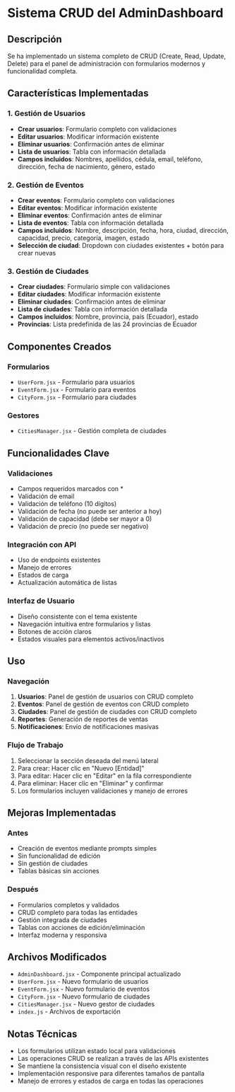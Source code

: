# Sistema CRUD del AdminDashboard

## Descripción
Se ha implementado un sistema completo de CRUD (Create, Read, Update, Delete) para el panel de administración con formularios modernos y funcionalidad completa.

## Características Implementadas

### 1. Gestión de Usuarios
- **Crear usuarios**: Formulario completo con validaciones
- **Editar usuarios**: Modificar información existente
- **Eliminar usuarios**: Confirmación antes de eliminar
- **Lista de usuarios**: Tabla con información detallada
- **Campos incluidos**: Nombres, apellidos, cédula, email, teléfono, dirección, fecha de nacimiento, género, estado

### 2. Gestión de Eventos
- **Crear eventos**: Formulario completo con validaciones
- **Editar eventos**: Modificar información existente
- **Eliminar eventos**: Confirmación antes de eliminar
- **Lista de eventos**: Tabla con información detallada
- **Campos incluidos**: Nombre, descripción, fecha, hora, ciudad, dirección, capacidad, precio, categoría, imagen, estado
- **Selección de ciudad**: Dropdown con ciudades existentes + botón para crear nuevas

### 3. Gestión de Ciudades
- **Crear ciudades**: Formulario simple con validaciones
- **Editar ciudades**: Modificar información existente
- **Eliminar ciudades**: Confirmación antes de eliminar
- **Lista de ciudades**: Tabla con información detallada
- **Campos incluidos**: Nombre, provincia, país (Ecuador), estado
- **Provincias**: Lista predefinida de las 24 provincias de Ecuador

## Componentes Creados

### Formularios
- `UserForm.jsx` - Formulario para usuarios
- `EventForm.jsx` - Formulario para eventos
- `CityForm.jsx` - Formulario para ciudades

### Gestores
- `CitiesManager.jsx` - Gestión completa de ciudades

## Funcionalidades Clave

### Validaciones
- Campos requeridos marcados con *
- Validación de email
- Validación de teléfono (10 dígitos)
- Validación de fecha (no puede ser anterior a hoy)
- Validación de capacidad (debe ser mayor a 0)
- Validación de precio (no puede ser negativo)

### Integración con API
- Uso de endpoints existentes
- Manejo de errores
- Estados de carga
- Actualización automática de listas

### Interfaz de Usuario
- Diseño consistente con el tema existente
- Navegación intuitiva entre formularios y listas
- Botones de acción claros
- Estados visuales para elementos activos/inactivos

## Uso

### Navegación
1. **Usuarios**: Panel de gestión de usuarios con CRUD completo
2. **Eventos**: Panel de gestión de eventos con CRUD completo
3. **Ciudades**: Panel de gestión de ciudades con CRUD completo
4. **Reportes**: Generación de reportes de ventas
5. **Notificaciones**: Envío de notificaciones masivas

### Flujo de Trabajo
1. Seleccionar la sección deseada del menú lateral
2. Para crear: Hacer clic en "Nuevo [Entidad]"
3. Para editar: Hacer clic en "Editar" en la fila correspondiente
4. Para eliminar: Hacer clic en "Eliminar" y confirmar
5. Los formularios incluyen validaciones y manejo de errores

## Mejoras Implementadas

### Antes
- Creación de eventos mediante prompts simples
- Sin funcionalidad de edición
- Sin gestión de ciudades
- Tablas básicas sin acciones

### Después
- Formularios completos y validados
- CRUD completo para todas las entidades
- Gestión integrada de ciudades
- Tablas con acciones de edición/eliminación
- Interfaz moderna y responsiva

## Archivos Modificados

- `AdminDashboard.jsx` - Componente principal actualizado
- `UserForm.jsx` - Nuevo formulario de usuarios
- `EventForm.jsx` - Nuevo formulario de eventos
- `CityForm.jsx` - Nuevo formulario de ciudades
- `CitiesManager.jsx` - Nuevo gestor de ciudades
- `index.js` - Archivos de exportación

## Notas Técnicas

- Los formularios utilizan estado local para validaciones
- Las operaciones CRUD se realizan a través de las APIs existentes
- Se mantiene la consistencia visual con el diseño existente
- Implementación responsive para diferentes tamaños de pantalla
- Manejo de errores y estados de carga en todas las operaciones
